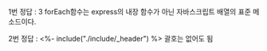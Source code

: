 1번 정답 : 3
forEach함수는 express의 내장 함수가 아닌 자바스크립트 배열의 표준 메소드이다.

2번 정답 : <%- include("./include/_header") %>  괄호는 없어도 됨

